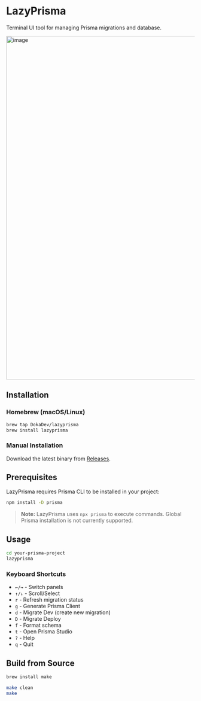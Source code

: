 # LazyPrisma

Terminal UI tool for managing Prisma migrations and database.

<img width="1458" height="918" alt="image" src="https://github.com/user-attachments/assets/71c2db93-b784-4a0b-9740-7bb3710c4caf" />

## Installation

### Homebrew (macOS/Linux)
```bash
brew tap DokaDev/lazyprisma
brew install lazyprisma
```

### Manual Installation
Download the latest binary from [Releases](https://github.com/DokaDev/lazyprisma/releases).

## Prerequisites
LazyPrisma requires Prisma CLI to be installed in your project:
```bash
npm install -D prisma
```

> **Note:** LazyPrisma uses `npx prisma` to execute commands. Global Prisma installation is not currently supported.

## Usage
```bash
cd your-prisma-project
lazyprisma
```

### Keyboard Shortcuts
- `←/→` - Switch panels
- `↑/↓` - Scroll/Select
- `r` - Refresh migration status
- `g` - Generate Prisma Client
- `d` - Migrate Dev (create new migration)
- `D` - Migrate Deploy
- `f` - Format schema
- `t` - Open Prisma Studio
- `?` - Help
- `q` - Quit

## Build from Source
```bash
brew install make

make clean
make
```
